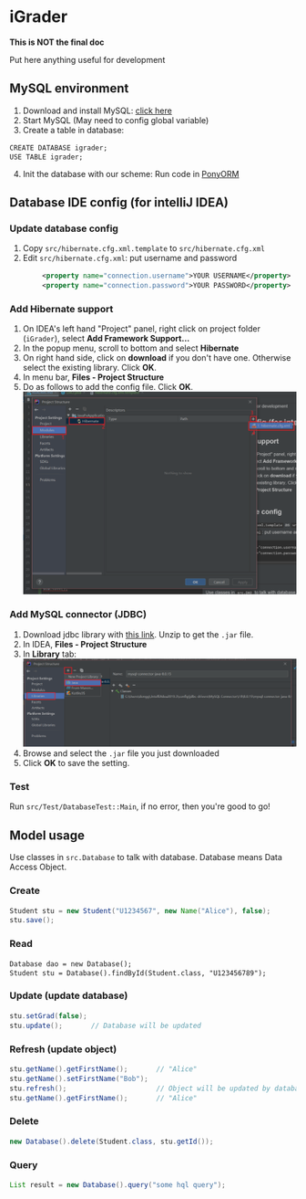 # iGrader

**This is NOT the final doc**

Put here anything useful for development

## MySQL environment
1. Download and install MySQL: [click here](https://dev.mysql.com/downloads/installer/)
2. Start MySQL (May need to config global variable)
3. Create a table in database:
```mysql
CREATE DATABASE igrader;
USE TABLE igrader;
```
4. Init the database with our scheme: Run code in [PonyORM](https://editor.ponyorm.com/user/donggu/Grading_Sys/mysql)

## Database IDE config (for intelliJ IDEA)
### Update database config
1. Copy `src/hibernate.cfg.xml.template` to `src/hibernate.cfg.xml`
2. Edit `src/hibernate.cfg.xml`: put username and password
```xml
        <property name="connection.username">YOUR USERNAME</property>
        <property name="connection.password">YOUR PASSWORD</property>
```
### Add Hibernate support
1. On IDEA's left hand "Project" panel, right click on project folder (`iGrader`), select **Add Framework Support...**
2. In the popup menu, scroll to bottom and select **Hibernate**
3. On right hand side, click on **download** if you don't have one. Otherwise select the existing library. Click **OK**.
4. In menu bar, **Files - Project Structure**
5. Do as follows to add the config file. Click **OK**.
![](doc/img/hibernate_config.png)

### Add MySQL connector (JDBC)
1. Download jdbc library with [this link](https://dev.mysql.com/get/Downloads/Connector-J/mysql-connector-java-8.0.18.zip). Unzip to get the `.jar` file.
2. In IDEA, **Files - Project Structure**
3. In **Library** tab:
![](doc/img/jdbc.png)
4. Browse and select the `.jar` file you just downloaded
5. Click **OK** to save the setting.

### Test
Run `src/Test/DatabaseTest::Main`, if no error, then you're good to go!

## Model usage
Use classes in `src.Database` to talk with database. Database means Data Access Object.

### Create
```java
Student stu = new Student("U1234567", new Name("Alice"), false);
stu.save();
```

### Read
```javaFind
Database dao = new Database();
Student stu = Database().findById(Student.class, "U123456789");
```

### Update (update database)
```java
stu.setGrad(false);
stu.update();       // Database will be updated
```

### Refresh (update object)
```java
stu.getName().getFirstName();       // "Alice"
stu.getName().setFirstName("Bob");
stu.refresh();                      // Object will be updated by database
stu.getName().getFirstName();       // "Alice"
```

### Delete
```java
new Database().delete(Student.class, stu.getId());
```

### Query
```java
List result = new Database().query("some hql query");
```